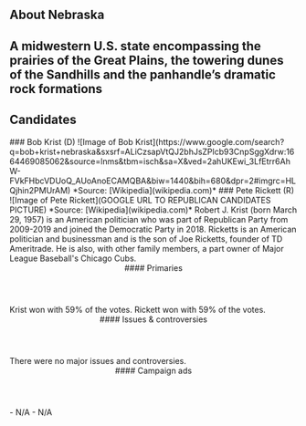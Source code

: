 ## About Nebraska
A midwestern U.S. state encompassing the prairies of the Great Plains, the towering dunes of the Sandhills and the panhandle’s dramatic rock formations
---

## Candidates

<Grid>
  <Box>
    ### Bob Krist (D)
    ![Image of Bob Krist](https://www.google.com/search?q=bob+krist+nebraska&sxsrf=ALiCzsapVtQJ2bhJsZPlcb93CnpSggXdrw:1664469085062&source=lnms&tbm=isch&sa=X&ved=2ahUKEwi_3LfEtrr6AhW-FVkFHbcVDUoQ_AUoAnoECAMQBA&biw=1440&bih=680&dpr=2#imgrc=HLQjhin2PMUrAM)
    *Source: [Wikipedia](wikipedia.com)*
  <Box>
    ### Pete Rickett (R)
    ![Image of Pete Rickett](GOOGLE URL TO REPUBLICAN CANDIDATES PICTURE)
    *Source: [Wikipedia](wikipedia.com)*
  </Box>

  <Box>
    Robert J. Krist (born March 29, 1957) is an American politician who was part of Republican Party from 2009-2019 and joined the Democratic Party in 2018.
  <Box>
    Ricketts is an American politician and businessman and is the son of Joe Ricketts, founder of TD Ameritrade. He is also, with other family members, a part owner of Major League Baseball's Chicago Cubs.
  </Box>

  <Header>
    #### Primaries
  </Header>
  <Box>
    Krist won with 59% of the votes.
  </Box>
  <Box>
    Rickett won with 59% of the votes.
  </Box>

  <Header>
    #### Issues & controversies
  </Header>

  <WideBox>
    There were no major issues and controversies.
  </WideBox>
 
  <Header>
    #### Campaign ads
  </Header>
  <Box>
    - N/A
  </Box>
  <Box>
    - N/A
  </Box>
</Grid>

